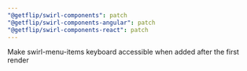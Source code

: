 ```yaml
---
"@getflip/swirl-components": patch
"@getflip/swirl-components-angular": patch
"@getflip/swirl-components-react": patch
---
```


Make swirl-menu-items keyboard accessible when added after the first render
